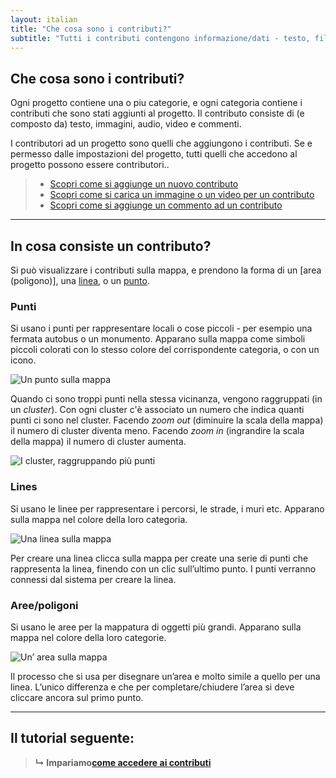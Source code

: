 ```yaml
---
layout: italian
title: "Che cosa sono i contributi?"
subtitle: "Tutti i contributi contengono informazione/dati - testo, file multimediali, commenti."
---
```


## Che cosa sono i contributi?

Ogni progetto contiene una o piu categorie, e ogni categoria contiene i contributi che sono stati aggiunti al progetto.  Il contributo consiste di (e composto da) testo, immagini, audio, video e commenti.

I contributori ad un progetto sono quelli che aggiungono i contributi.  Se e permesso dalle impostazioni del progetto, tutti quelli che accedono al progetto possono essere contributori..

> * [Scopri come si aggiunge un nuovo contributo](add-new-contribution.html)
> * [Scopri come si carica un immagine o un video per un contributo](upload-media-files.html)
> * [Scopri come si aggiunge un commento ad un contributo](add-comments.html)

---

## In cosa consiste un contributo?

Si può visualizzare i contributi sulla mappa, e prendono la forma di un [area (poligono)], una [linea](#lines), o un [punto](#points).

### Punti

Si usano i punti per rappresentare locali o cose piccoli - per esempio una fermata autobus o un monumento.  Apparano sulla mappa come simboli piccoli colorati con lo stesso colore del corrispondente categoria, o con un icono.

![Un punto sulla mappa](/images/en/it/contribution-point.png)

Quando ci sono troppi punti nella stessa vicinanza, vengono raggruppati (in un *cluster*). Con ogni cluster c'è associato un numero che indica quanti punti ci sono nel cluster.  Facendo *zoom out* (diminuire la scala della mappa) il numero di cluster diventa meno.  Facendo *zoom in* (ingrandire la scala della mappa) il numero di cluster aumenta.

![I cluster, raggruppando più punti](/images/en/it/clusters.png)

### Lines

Si usano le linee per rappresentare i percorsi, le strade, i muri etc. Apparano sulla mappa nel colore della loro categoria.

![Una linea sulla mappa](/images/en/it/contribution-line.png)

Per creare una linea clicca sulla mappa per create una serie di punti che rappresenta la linea, finendo con un clic sull’ultimo punto.  I punti verranno connessi dal sistema per creare la linea.


### Aree/poligoni

Si usano le aree per la mappatura di oggetti più grandi. Apparano sulla mappa nel colore della loro categorie.

![Un’ area sulla mappa](/images/en/it/contribution-area.png)

Il processo che si usa per disegnare un’area e molto simile a quello per una linea.  L’unico differenza e che per completare/chiudere l’area si deve cliccare ancora sul primo punto.

---

## Il tutorial seguente:

> **&#8627; Impariamo**[**come accedere ai contributi**](access-contributions.html)
